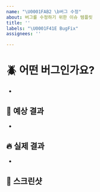 ```yaml
---
name: "\U0001FAB2 \b버그 수정"
about: 버그를 수정하기 위한 이슈 템플릿
title: ''
labels: "\U0001F41E BugFix"
assignees: ''

---
```


# 🪲 어떤 버그인가요?

-

## 🤔 예상 결과

-

## 🔥 실제 결과

-

## 📸 스크린샷

![]()

